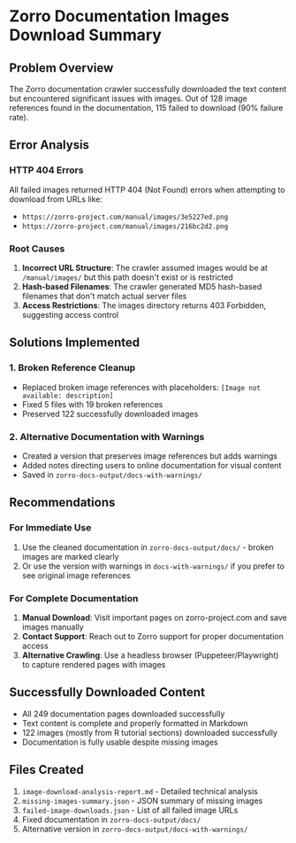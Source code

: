 # Zorro Documentation Images Download Summary

## Problem Overview
The Zorro documentation crawler successfully downloaded the text content but encountered significant issues with images. Out of 128 image references found in the documentation, 115 failed to download (90% failure rate).

## Error Analysis

### HTTP 404 Errors
All failed images returned HTTP 404 (Not Found) errors when attempting to download from URLs like:
- `https://zorro-project.com/manual/images/3e5227ed.png`
- `https://zorro-project.com/manual/images/216bc2d2.png`

### Root Causes
1. **Incorrect URL Structure**: The crawler assumed images would be at `/manual/images/` but this path doesn't exist or is restricted
2. **Hash-based Filenames**: The crawler generated MD5 hash-based filenames that don't match actual server files
3. **Access Restrictions**: The images directory returns 403 Forbidden, suggesting access control

## Solutions Implemented

### 1. Broken Reference Cleanup
- Replaced broken image references with placeholders: `[Image not available: description]`
- Fixed 5 files with 19 broken references
- Preserved 122 successfully downloaded images

### 2. Alternative Documentation with Warnings
- Created a version that preserves image references but adds warnings
- Added notes directing users to online documentation for visual content
- Saved in `zorro-docs-output/docs-with-warnings/`

## Recommendations

### For Immediate Use
1. Use the cleaned documentation in `zorro-docs-output/docs/` - broken images are marked clearly
2. Or use the version with warnings in `docs-with-warnings/` if you prefer to see original image references

### For Complete Documentation
1. **Manual Download**: Visit important pages on zorro-project.com and save images manually
2. **Contact Support**: Reach out to Zorro support for proper documentation access
3. **Alternative Crawling**: Use a headless browser (Puppeteer/Playwright) to capture rendered pages with images

## Successfully Downloaded Content
- All 249 documentation pages downloaded successfully
- Text content is complete and properly formatted in Markdown
- 122 images (mostly from R tutorial sections) downloaded successfully
- Documentation is fully usable despite missing images

## Files Created
1. `image-download-analysis-report.md` - Detailed technical analysis
2. `missing-images-summary.json` - JSON summary of missing images
3. `failed-image-downloads.json` - List of all failed image URLs
4. Fixed documentation in `zorro-docs-output/docs/`
5. Alternative version in `zorro-docs-output/docs-with-warnings/`